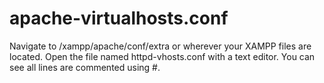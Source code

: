 # apache-virtualhosts.conf

Navigate to /xampp/apache/conf/extra or wherever your XAMPP files are located.
Open the file named httpd-vhosts.conf with a text editor. You can see all lines are commented using #.
